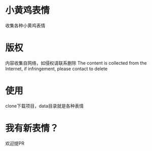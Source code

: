 # 小黄鸡表情
收集各种小黄鸡表情

# 版权
内容收集自网络，如侵权请联系删除
The content is collected from the Internet, if infringement, please contact to delete

# 使用
clone下载项目，data目录就是各种表情

# 我有新表情？
欢迎提PR
